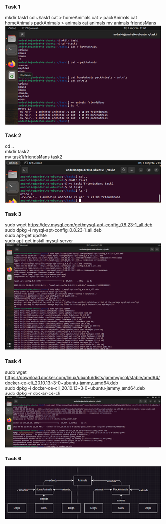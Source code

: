 ### Task 1
mkdir task1
cd ~/task1
cat > homeAnimals
cat > packAnimals
cat homeAnimals packAnimals > animals
cat animals
mv animals friendsMans  
![](https://github.com/Andrei4e/finalWork2/blob/main/screens/1.png?raw=true)

### Task 2
cd ..    
mkdir task2      
mv task1/friendsMans task2
![](https://github.com/Andrei4e/finalWork2/blob/main/screens/2.png?raw=true)

### Task 3
sudo wget https://dev.mysql.com/get/mysql-apt-config_0.8.23-1_all.deb    
sudo dpkg -i mysql-apt-config_0.8.23-1_all.deb    
sudo apt-get update    
sudo apt-get install mysql-server    
![](https://github.com/Andrei4e/finalWork2/blob/main/screens/3.png?raw=true)

### Task 4
sudo wget https://download.docker.com/linux/ubuntu/dists/jammy/pool/stable/amd64/docker-ce-cli_20.10.13~3-0~ubuntu-jammy_amd64.deb    
sudo dpkg -i docker-ce-cli_20.10.13~3-0~ubuntu-jammy_amd64.deb    
sudo dpkg -r docker-ce-cli
![](https://github.com/Andrei4e/finalWork2/blob/main/screens/4.png?raw=true)

### Task 6
![](https://github.com/Andrei4e/finalWork2/blob/main/screens/5.png?raw=true)